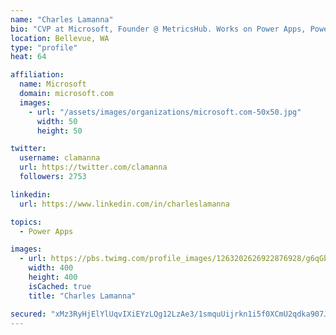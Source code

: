 ```yaml
---
name: "Charles Lamanna"
bio: "CVP at Microsoft, Founder @ MetricsHub. Works on Power Apps, Power Automate, Power Virtual Agent, Common Data Service and Dynamics 365."
location: Bellevue, WA
type: "profile"
heat: 64

affiliation:
  name: Microsoft
  domain: microsoft.com
  images:
    - url: "/assets/images/organizations/microsoft.com-50x50.jpg"
      width: 50
      height: 50

twitter:
  username: clamanna
  url: https://twitter.com/clamanna
  followers: 2753

linkedin:
  url: https://www.linkedin.com/in/charleslamanna

topics:
  - Power Apps

images:
  - url: https://pbs.twimg.com/profile_images/1263202626922876928/g6qGbHZ-_400x400.jpg
    width: 400
    height: 400
    isCached: true
    title: "Charles Lamanna"

secured: "xMz3RyHjElYlUqvIXiEYzLQg12LzAe3/1smquUijrkn1i5f0XCmU2qdka907JNhw8voON7AEm1Cy02KGVx2U57u6GUAukgIePasRnA6UI3AJOwJ1Do1N2ZzCHbNyG2ZjXA+4GEBfPtzlqLVrLwgnVC0K4BqslXOfq/B4VEHTDRPC6iJNZmwCOMVjwkF2w/XAb6qQVhDf5ZXHgeS9aLjevuC4y3i1OXwYDvA33zndGozNjht7Q5DmbkHJbr7F1GQYeLZ7suUV9uZ6269RlIeZFxDovPr+HL8EhrUPvwUbBHZnpRfBjLhjpBaQ/h/YrypqHgul5hxHt9ajuF/0x9BpNMgdkpP++vPhdYqKF+FIyukgcij1DsR1gn4HhykZUkJWRogZ4xVyRZQPysnvAGkTNbvn/tFUw9zF98wGhRR2/bg=;R865hVpsP/BnLhX/zimtoA=="
---
```


